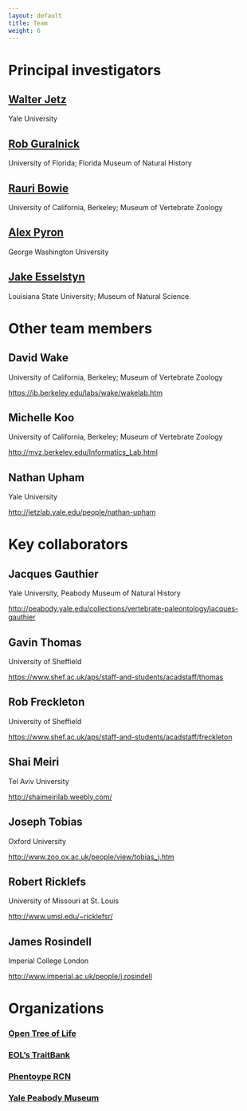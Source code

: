 ```yaml
---
layout: default
title: Team
weight: 6
---
```

# Principal investigators #

## [Walter Jetz](http://jetzlab.yale.edu/people/walter-jetz)
Yale University

## [Rob Guralnick](https://sites.google.com/site/robgur/)
University of Florida; Florida Museum of Natural History

## [Rauri Bowie](https://ib.berkeley.edu/labs/bowie/about_rauri.html)
University of California, Berkeley; Museum of Vertebrate Zoology

## [Alex Pyron](https://biology.columbian.gwu.edu/r-alexander-pyron)
George Washington University

## [Jake Esselstyn](http://www.museum.lsu.edu/esselstyn/)
Louisiana State University; Museum of Natural Science

# Other team members #

## David Wake ##
University of California, Berkeley; Museum of Vertebrate Zoology

https://ib.berkeley.edu/labs/wake/wakelab.htm

## Michelle Koo ##
University of California, Berkeley; Museum of Vertebrate Zoology

http://mvz.berkeley.edu/Informatics_Lab.html

## Nathan Upham ##
Yale University

http://jetzlab.yale.edu/people/nathan-upham


# Key collaborators #

## Jacques Gauthier ##
Yale University, Peabody Museum of Natural History

http://peabody.yale.edu/collections/vertebrate-paleontology/jacques-gauthier

## Gavin Thomas ##
University of Sheffield

https://www.shef.ac.uk/aps/staff-and-students/acadstaff/thomas

## Rob Freckleton ##
University of Sheffield

https://www.shef.ac.uk/aps/staff-and-students/acadstaff/freckleton

## Shai Meiri ##
Tel Aviv University

http://shaimeirilab.weebly.com/

## Joseph Tobias ##
Oxford University

http://www.zoo.ox.ac.uk/people/view/tobias_j.htm

## Robert Ricklefs ##
University of Missouri at St. Louis

http://www.umsl.edu/~ricklefsr/

## James Rosindell ##
Imperial College London

http://www.imperial.ac.uk/people/j.rosindell


# Organizations #

### [Open Tree of Life](http://blog.opentreeoflife.org/)

### [EOL’s TraitBank](http://eol.org/info/516)

### [Phentoype RCN](http://www.phenotypercn.org/)

### [Yale Peabody Museum](http://peabody.yale.edu/)
